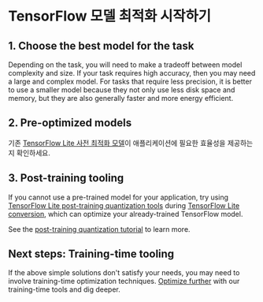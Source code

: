 # TensorFlow 모델 최적화 시작하기

## 1. Choose the best model for the task

Depending on the task, you will need to make a tradeoff between model complexity and size. If your task requires high accuracy, then you may need a large and complex model. For tasks that require less precision, it is better to use a smaller model because they not only use less disk space and memory, but they are also generally faster and more energy efficient.

## 2. Pre-optimized models

기존 [TensorFlow Lite 사전 최적화 모델](https://www.tensorflow.org/lite/models)이 애플리케이션에 필요한 효율성을 제공하는지 확인하세요.

## 3. Post-training tooling

If you cannot use a pre-trained model for your application, try using [TensorFlow Lite post-training quantization tools](./quantization/post_training) during [TensorFlow Lite conversion](https://www.tensorflow.org/lite/convert), which can optimize your already-trained TensorFlow model.

See the [post-training quantization tutorial](https://github.com/tensorflow/tensorflow/blob/master/tensorflow/lite/g3doc/performance/post_training_quant.ipynb) to learn more.

## Next steps: Training-time tooling

If the above simple solutions don't satisfy your needs, you may need to involve training-time optimization techniques. [Optimize further](optimize_further.md) with our training-time tools and dig deeper.
